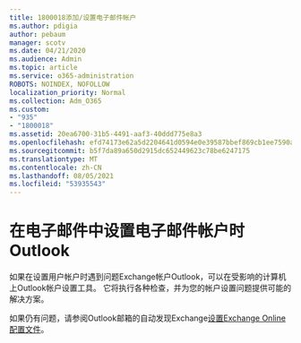 ```yaml
---
title: 1800018添加/设置电子邮件帐户
ms.author: pdigia
author: pebaum
manager: scotv
ms.date: 04/21/2020
ms.audience: Admin
ms.topic: article
ms.service: o365-administration
ROBOTS: NOINDEX, NOFOLLOW
localization_priority: Normal
ms.collection: Adm_O365
ms.custom:
- "935"
- "1800018"
ms.assetid: 20ea6700-31b5-4491-aaf3-40ddd775e8a3
ms.openlocfilehash: efd74173e62a5d2204641d0594e0e39587bbef869cb1ee7590a3db824a705bd2
ms.sourcegitcommit: b5f7da89a650d2915dc652449623c78be6247175
ms.translationtype: MT
ms.contentlocale: zh-CN
ms.lasthandoff: 08/05/2021
ms.locfileid: "53935543"
---
```

# <a name="problems-setting-up-an-email-account-in-outlook"></a>在电子邮件中设置电子邮件帐户时Outlook

如果在设置用户帐户时遇到问题Exchange帐户Outlook，可以在受影响的计算机上Outlook帐户设置工具。 [](https://aka.ms/SaRA-OutlookSetupProfile) 它将执行各种检查，并为您的帐户设置问题提供可能的解决方案。
  
如果仍有问题，请参阅Outlook邮箱的自动发现Exchange[设置Exchange Online配置文件](https://docs.microsoft.com/exchange/troubleshoot/outlook-profiles/cannot-set-up-profile-autodiscover)。
  